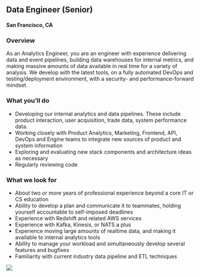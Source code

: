 ## Data Engineer (Senior)
#### San Francisco, CA

### Overview
As an Analytics Engineer, you are an engineer with experience delivering data and event pipelines, building data warehouses for internal metrics, and making massive amounts of data available in real time for a variety of analysis.
We develop with the latest tools, on a fully automated DevOps and testing/deployment environment, with a security- and performance-forward mindset.

### What you’ll do
+	Developing our internal analytics and data pipelines. These include product interaction, user acquisition, trade data, system performance data.
+	Working closely with Product Analytics, Marketing, Frontend, API, DevOps and Engine teams to integrate new sources of product and system information
+	Exploring and evaluating new stack components and architecture ideas as necessary
+	Regularly reviewing code

### What we look for
+	About two or more years of professional experience beyond a core IT or CS education
+	Ability to develop a plan and communicate it to teammates, holding yourself accountable to self-imposed deadlines
+	Experience with Redshift and related AWS services
+	Experience with Kafka, Kinesis, or NATS a plus
+	Experience moving large amounts of realtime data, and making it available to internal analytics tools
+	Ability to manage your workload and simultaneously develop several features and bugfixes
+	Familiarity with current industry data pipeline and ETL techniques


[<img src='https://dabuttonfactory.com/button.png?t=Learn+More&f=Calibri-Bold&ts=24&tc=fff&hp=20&vp=8&c=5&bgt=unicolored&bgc=29aafe'>](https://letsrockit.co/job/qml0tuvy-data-engineer-senior)
